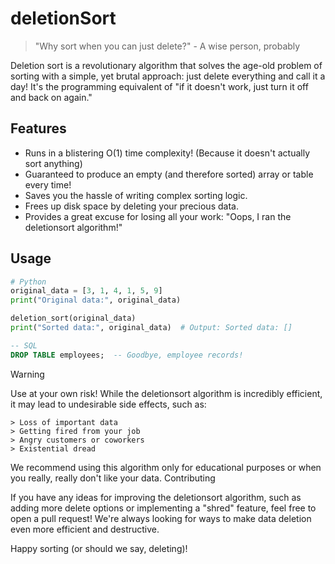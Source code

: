 # deletionSort

> "Why sort when you can just delete?" - A wise person, probably

Deletion sort is a revolutionary algorithm that solves the age-old problem of sorting with a simple, yet brutal approach: just delete everything and call it a day! It's the programming equivalent of "if it doesn't work, just turn it off and back on again."

## Features

- Runs in a blistering O(1) time complexity! (Because it doesn't actually sort anything)
- Guaranteed to produce an empty (and therefore sorted) array or table every time!
- Saves you the hassle of writing complex sorting logic.
- Frees up disk space by deleting your precious data.
- Provides a great excuse for losing all your work: "Oops, I ran the deletionsort algorithm!"

## Usage

```python
# Python
original_data = [3, 1, 4, 1, 5, 9]
print("Original data:", original_data)

deletion_sort(original_data)
print("Sorted data:", original_data)  # Output: Sorted data: []
```
```sql
-- SQL
DROP TABLE employees;  -- Goodbye, employee records!
```
Warning

Use at your own risk! While the deletionsort algorithm is incredibly efficient, it may lead to undesirable side effects, such as:

    > Loss of important data
    > Getting fired from your job
    > Angry customers or coworkers
    > Existential dread

We recommend using this algorithm only for educational purposes or when you really, really don't like your data.
Contributing

If you have any ideas for improving the deletionsort algorithm, such as adding more delete options or implementing a "shred" feature, feel free to open a pull request! We're always looking for ways to make data deletion even more efficient and destructive.

Happy sorting (or should we say, deleting)!
